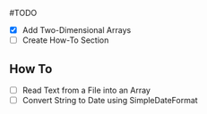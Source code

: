 #TODO

- [x] Add Two-Dimensional Arrays
- [ ] Create How-To Section

## How To 
- [ ] Read Text from a File into an Array
- [ ] Convert String to Date using SimpleDateFormat